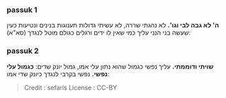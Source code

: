 
### passuk 1
<b>ה' לא גבה לבי וגו'.</b> לא נהגתי שררה, לא עשיתי גדולות תענוגות בנינים ונטיעות כעין שעשה בני הנני עליך כמי שאין לו ידים ורגלים כגולם מוטל לנגדך (סא"א):

### passuk 2
<b>שויתי ודוממתי.</b> עליך נפשי כגמול שהוא נתון עלי אמו, גמול יונק שדים:
<b>כגמול עלי נפשי.</b> נפשי בקרבי לנגדך כיונק שדי אמו:

>Credit : sefaris
>License : CC-BY